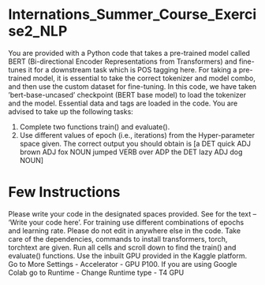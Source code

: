 # Internations_Summer_Course_Exercise2_NLP

You are provided with a Python code that takes a pre-trained model called BERT (Bi-directional
Encoder Representations from Transformers) and fine-tunes it for a downstream task which is
POS tagging here. For taking a pre-trained model, it is essential to take the correct tokenizer
and model combo, and then use the custom dataset for fine-tuning. In this code, we have taken
’bert-base-uncased’ checkpoint (BERT base model) to load the tokenizer and the model.
Essential data and tags are loaded in the code. You are advised to take up the following tasks:


1. Complete two functions train() and evaluate().
2. Use different values of epoch (i.e., iterations) from the Hyper-parameter space given.
The correct output you should obtain is [a DET quick ADJ brown ADJ fox NOUN jumped VERB
over ADP the DET lazy ADJ dog NOUN]


# Few Instructions


Please write your code in the designated spaces provided. See for the text – ‘Write your code
here’. For training use different combinations of epochs and learning rate. Please do not edit in
anywhere else in the code.
Take care of the dependencies, commands to install transformers, torch, torchtext are given.
Run all cells and scroll down to find the train() and evaluate() functions. Use the inbuilt GPU
provided in the Kaggle platform. Go to More Settings - Accelerator - GPU P100. If you are
using Google Colab go to Runtime - Change Runtime type - T4 GPU

